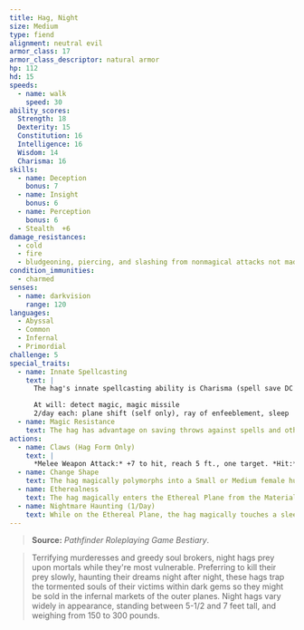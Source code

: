 ```yaml
---
title: Hag, Night
size: Medium
type: fiend
alignment: neutral evil
armor_class: 17
armor_class_descriptor: natural armor
hp: 112
hd: 15
speeds:
  - name: walk
    speed: 30
ability_scores:
  Strength: 18
  Dexterity: 15
  Constitution: 16
  Intelligence: 16
  Wisdom: 14
  Charisma: 16
skills:
  - name: Deception
    bonus: 7
  - name: Insight
    bonus: 6
  - name: Perception
    bonus: 6
  - Stealth  +6
damage_resistances:
  - cold
  - fire
  - bludgeoning, piercing, and slashing from nonmagical attacks not made with silvered weapons
condition_immunities:
  - charmed
senses:
  - name: darkvision
    range: 120
languages:
  - Abyssal
  - Common
  - Infernal
  - Primordial
challenge: 5
special_traits:
  - name: Innate Spellcasting
    text: |
      The hag's innate spellcasting ability is Charisma (spell save DC 14, +6 to hit with spell attacks). She can innately cast the following spells, requiring no material components:

      At will: detect magic, magic missile
      2/day each: plane shift (self only), ray of enfeeblement, sleep
  - name: Magic Resistance
    text: The hag has advantage on saving throws against spells and other magical effects.
actions:
  - name: Claws (Hag Form Only)
    text: |
      *Melee Weapon Attack:* +7 to hit, reach 5 ft., one target. *Hit:* 13 (2d8 + 4) slashing damage.
  - name: Change Shape
    text: The hag magically polymorphs into a Small or Medium female humanoid, or back into her true form. Her statistics are the same in each form. Any equipment she is wearing or carrying isn't transformed. She reverts to her true form if she dies.
  - name: Etherealness
    text: The hag magically enters the Ethereal Plane from the Material Plane, or vice versa. To do so, the hag must have a heartstone in her possession.
  - name: Nightmare Haunting (1/Day)
    text: While on the Ethereal Plane, the hag magically touches a sleeping humanoid on the Material Plane. A protection from evil and good spell cast on the target prevents this contact, as does a magic circle. As long as the contact persists, the target has dreadful visions. If these visions last for at least 1  hour, the target gains no benefit from its rest, and its hit point maximum is reduced by 5 (1d10). If this effect reduces the target's hit point maximum to 0, the target dies, and if the target was evil, its soul is trapped in the hag's soul bag. The reduction to the target's hit point maximum lasts until removed by the greater restoration spell or similar magic.
---
```


> **Source:** *Pathfinder Roleplaying Game Bestiary*.

> Terrifying murderesses and greedy soul brokers, night hags prey upon mortals while they're most vulnerable. Preferring to kill their prey slowly, haunting their dreams night after night, these hags trap the tormented souls of their victims within dark gems so they might be sold in the infernal markets of the outer planes. Night hags vary widely in appearance, standing between 5-1/2 and 7 feet tall, and weighing from 150 to 300 pounds.
